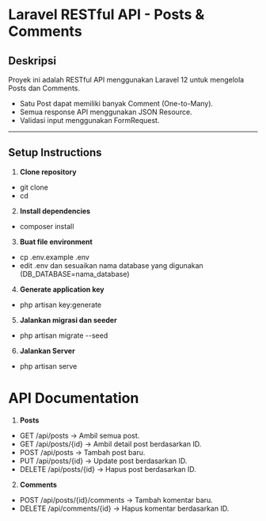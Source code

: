 # Laravel RESTful API - Posts & Comments

## Deskripsi
Proyek ini adalah RESTful API menggunakan Laravel 12 untuk mengelola Posts dan Comments.
- Satu Post dapat memiliki banyak Comment (One-to-Many).
- Semua response API menggunakan JSON Resource.
- Validasi input menggunakan FormRequest.

---

## Setup Instructions

1. **Clone repository**

- git clone <repository-url>
- cd <project-folder>

2. **Install dependencies**
- composer install

3. **Buat file environment**
- cp .env.example .env
- edit .env dan sesuaikan nama database yang digunakan (DB_DATABASE=nama_database)

4. **Generate application key**
- php artisan key:generate

5. **Jalankan migrasi dan seeder**
- php artisan migrate --seed

6. **Jalankan Server**
- php artisan serve

# API Documentation

1. **Posts**
- GET /api/posts → Ambil semua post.
- GET /api/posts/{id} → Ambil detail post berdasarkan ID.
- POST /api/posts → Tambah post baru.
- PUT /api/posts/{id} → Update post berdasarkan ID.
- DELETE /api/posts/{id} → Hapus post berdasarkan ID.

2. **Comments**
- POST /api/posts/{id}/comments → Tambah komentar baru.
- DELETE /api/comments/{id} → Hapus komentar berdasarkan ID.
